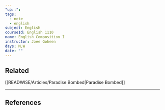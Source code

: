 ```yaml
---
"up::": 
tags:
  - note
  - english
subject: English
courseId: English 1110
name: English Composition I
instructor: Joee Goheen
days: M,W
date: ""
---
```


## Related

[[READWISE/Articles/Paradise Bombed|Paradise Bombed]]

---

## References